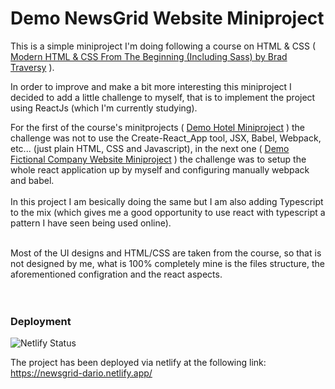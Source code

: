 # Demo NewsGrid Website Miniproject

This is a simple miniproject I'm doing following a course on HTML & CSS ( [Modern HTML & CSS From The Beginning (Including Sass) by Brad Traversy](https://www.udemy.com/course/modern-html-css-from-the-beginning/) ).

In order to improve and make a bit more interesting this miniproject I decided to add a little challenge to myself, that is to implement the project using ReactJs (which I'm currently studying).

For the first of the course's minitprojects ( [Demo Hotel Miniproject](https://github.com/dario-piotrowicz/ReactJS-CSS_demo_hotel_miniproject) ) the challenge was not to use the Create-React_App tool, JSX, Babel, Webpack, etc... (just plain HTML, CSS and Javascript), in the next one ( [Demo Fictional Company Website Miniproject](https://github.com/dario-piotrowicz/ReactJS-SCSS_demo_fictional-company_website_miniproject) ) the challenge was to setup the whole react application up by myself and configuring manually webpack and babel.
\
\
In this project I am besically doing the same but I am also adding Typescript to the mix (which gives me a good opportunity to use react with typescript a pattern I have seen being used online).

\
Most of the UI designs and HTML/CSS are taken from the course, so that is not designed by me, what is 100% completely mine is the files structure, the aforementioned configration and the react aspects.
\
\
\
&NewLine;

### Deployment

![Netlify Status](https://api.netlify.com/api/v1/badges/40d435d0-364e-4e96-bff3-e2e782cb5837/deploy-status)

The project has been deployed via netlify at the following link:\
https://newsgrid-dario.netlify.app/
